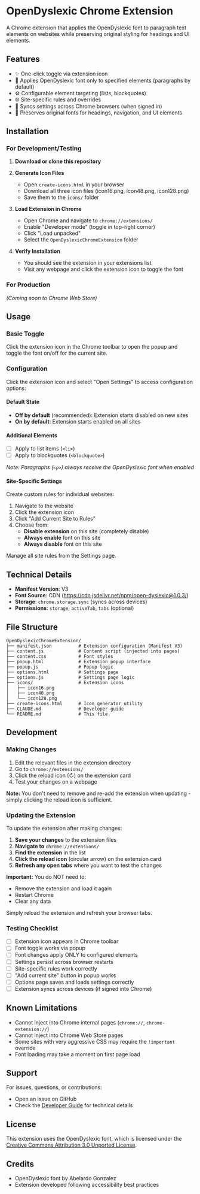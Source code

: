 # OpenDyslexic Chrome Extension

A Chrome extension that applies the OpenDyslexic font to paragraph text elements on websites while preserving original styling for headings and UI elements.

## Features

- ✨ One-click toggle via extension icon
- 🎯 Applies OpenDyslexic font only to specified elements (paragraphs by default)
- ⚙️ Configurable element targeting (lists, blockquotes)
- 🌐 Site-specific rules and overrides
- 💾 Syncs settings across Chrome browsers (when signed in)
- 🎨 Preserves original fonts for headings, navigation, and UI elements

## Installation

### For Development/Testing

1. **Download or clone this repository**

2. **Generate Icon Files**
   - Open `create-icons.html` in your browser
   - Download all three icon files (icon16.png, icon48.png, icon128.png)
   - Save them to the `icons/` folder

3. **Load Extension in Chrome**
   - Open Chrome and navigate to `chrome://extensions/`
   - Enable "Developer mode" (toggle in top-right corner)
   - Click "Load unpacked"
   - Select the `OpenDyslexicChromeExtension` folder

4. **Verify Installation**
   - You should see the extension in your extensions list
   - Visit any webpage and click the extension icon to toggle the font

### For Production

*(Coming soon to Chrome Web Store)*

## Usage

### Basic Toggle

Click the extension icon in the Chrome toolbar to open the popup and toggle the font on/off for the current site.

### Configuration

Click the extension icon and select "Open Settings" to access configuration options:

#### Default State
- **Off by default** (recommended): Extension starts disabled on new sites
- **On by default**: Extension starts enabled on all sites

#### Additional Elements
- ☐ Apply to list items (`<li>`)
- ☐ Apply to blockquotes (`<blockquote>`)

*Note: Paragraphs (`<p>`) always receive the OpenDyslexic font when enabled*

#### Site-Specific Settings

Create custom rules for individual websites:

1. Navigate to the website
2. Click the extension icon
3. Click "Add Current Site to Rules"
4. Choose from:
   - **Disable extension** on this site (completely disable)
   - **Always enable** font on this site
   - **Always disable** font on this site

Manage all site rules from the Settings page.

## Technical Details

- **Manifest Version**: V3
- **Font Source**: CDN (https://cdn.jsdelivr.net/npm/open-dyslexic@1.0.3/)
- **Storage**: `chrome.storage.sync` (syncs across devices)
- **Permissions**: `storage`, `activeTab`, `tabs` (optional)

## File Structure

```
OpenDyslexicChromeExtension/
├── manifest.json          # Extension configuration (Manifest V3)
├── content.js             # Content script (injected into pages)
├── content.css            # Font styles
├── popup.html             # Extension popup interface
├── popup.js               # Popup logic
├── options.html           # Settings page
├── options.js             # Settings page logic
├── icons/                 # Extension icons
│   ├── icon16.png
│   ├── icon48.png
│   └── icon128.png
├── create-icons.html      # Icon generator utility
├── CLAUDE.md              # Developer guide
└── README.md              # This file
```

## Development

### Making Changes

1. Edit the relevant files in the extension directory
2. Go to `chrome://extensions/`
3. Click the reload icon (↻) on the extension card
4. Test your changes on a webpage

**Note:** You don't need to remove and re-add the extension when updating - simply clicking the reload icon is sufficient.

### Updating the Extension

To update the extension after making changes:

1. **Save your changes** to the extension files
2. **Navigate to** `chrome://extensions/`
3. **Find the extension** in the list
4. **Click the reload icon** (circular arrow) on the extension card
5. **Refresh any open tabs** where you want to test the changes

**Important:** You do NOT need to:

- Remove the extension and load it again
- Restart Chrome
- Clear any data

Simply reload the extension and refresh your browser tabs.

### Testing Checklist

- [ ] Extension icon appears in Chrome toolbar
- [ ] Font toggle works via popup
- [ ] Font changes apply ONLY to configured elements
- [ ] Settings persist across browser restarts
- [ ] Site-specific rules work correctly
- [ ] "Add current site" button in popup works
- [ ] Options page saves and loads settings correctly
- [ ] Extension syncs across devices (if signed into Chrome)

## Known Limitations

- Cannot inject into Chrome internal pages (`chrome://`, `chrome-extension://`)
- Cannot inject into Chrome Web Store pages
- Some sites with very aggressive CSS may require the `!important` override
- Font loading may take a moment on first page load

## Support

For issues, questions, or contributions:
- Open an issue on GitHub
- Check the [Developer Guide](CLAUDE.md) for technical details

## License

This extension uses the OpenDyslexic font, which is licensed under the [Creative Commons Attribution 3.0 Unported License](https://creativecommons.org/licenses/by/3.0/).

## Credits

- OpenDyslexic font by Abelardo Gonzalez
- Extension developed following accessibility best practices
